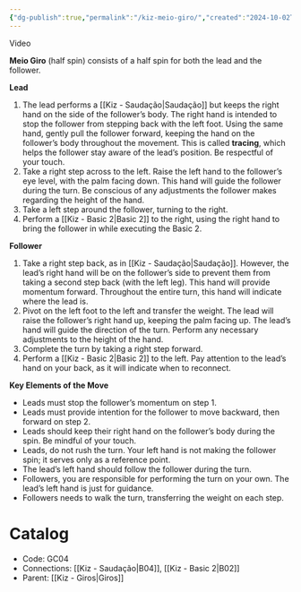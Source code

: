 ```yaml
---
{"dg-publish":true,"permalink":"/kiz-meio-giro/","created":"2024-10-02T11:55:05.126-04:00","updated":"2024-10-03T10:28:06.258-04:00"}
---
```



Video

**Meio Giro** (half spin) consists of a half spin for both the lead and the follower.

**Lead**
1. The lead performs a [[Kiz - Saudação\|Saudação]] but keeps the right hand on the side of the follower’s body. The right hand is intended to stop the follower from stepping back with the left foot. Using the same hand, gently pull the follower forward, keeping the hand on the follower’s body throughout the movement. This is called **tracing**, which helps the follower stay aware of the lead’s position. Be respectful of your touch.
2. Take a right step across to the left. Raise the left hand to the follower’s eye level, with the palm facing down. This hand will guide the follower during the turn. Be conscious of any adjustments the follower makes regarding the height of the hand.
3. Take a left step around the follower, turning to the right.
4. Perform a [[Kiz - Basic 2\|Basic 2]] to the right, using the right hand to bring the follower in while executing the Basic 2.

**Follower**
1. Take a right step back, as in [[Kiz - Saudação\|Saudação]]. However, the lead’s right hand will be on the follower’s side to prevent them from taking a second step back (with the left leg). This hand will provide momentum forward. Throughout the entire turn, this hand will indicate where the lead is.
2. Pivot on the left foot to the left and transfer the weight. The lead will raise the follower’s right hand up, keeping the palm facing up. The lead’s hand will guide the direction of the turn. Perform any necessary adjustments to the height of the hand.
3. Complete the turn by taking a right step forward.
4. Perform a [[Kiz - Basic 2\|Basic 2]] to the left. Pay attention to the lead’s hand on your back, as it will indicate when to reconnect.

**Key Elements of the Move**
- Leads must stop the follower’s momentum on step 1.
- Leads must provide intention for the follower to move backward, then forward on step 2.
- Leads should keep their right hand on the follower’s body during the spin. Be mindful of your touch.
- Leads, do not rush the turn. Your left hand is not making the follower spin; it serves only as a reference point.
- The lead’s left hand should follow the follower during the turn.
- Followers, you are responsible for performing the turn on your own. The lead’s left hand is just for guidance.
- Followers needs to walk the turn, transferring the weight on each step.

# Catalog

- Code: GC04
- Connections: [[Kiz - Saudação\|B04]], [[Kiz - Basic 2\|B02]]
- Parent: [[Kiz - Giros\|Giros]]
